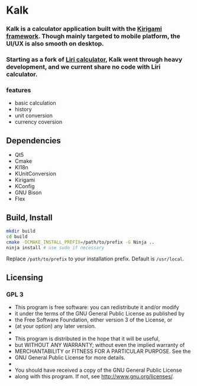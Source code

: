 Kalk
====
### Kalk is a calculator application built with the [Kirigami framework](https://kde.org/products/kirigami/). Though mainly targeted to mobile platform, the UI/UX is also smooth on desktop.

### Starting as a fork of [Liri calculator](https://github.com/lirios/calculator), Kalk went through heavy development, and we current share no code with Liri calculator.

### features
* basic calculation
* history
* unit conversion 
* currency coversion

## Dependencies
* Qt5 
* Cmake
* KI18n
* KUnitConversion
* Kirigami
* KConfig
* GNU Bison
* Flex
## Build, Install

```sh
mkdir build
cd build
cmake -DCMAKE_INSTALL_PREFIX=/path/to/prefix -G Ninja ..
ninja install # use sudo if necessary
```

Replace `/path/to/prefix` to your installation prefix.
Default is `/usr/local`.

## Licensing
### GPL 3
 * This program is free software: you can redistribute it and/or modify
 * it under the terms of the GNU General Public License as published by
 * the Free Software Foundation, either version 3 of the License, or
 * (at your option) any later version.
 *
 * This program is distributed in the hope that it will be useful,
 * but WITHOUT ANY WARRANTY; without even the implied warranty of
 * MERCHANTABILITY or FITNESS FOR A PARTICULAR PURPOSE.  See the
 * GNU General Public License for more details.
 *
 * You should have received a copy of the GNU General Public License
 * along with this program.  If not, see <http://www.gnu.org/licenses/>.
